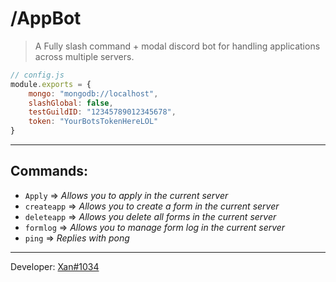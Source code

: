 # /AppBot
> A Fully slash command + modal discord bot for handling applications across multiple servers.

```js
// config.js
module.exports = {
    mongo: "mongodb://localhost",
    slashGlobal: false,
    testGuildID: "12345789012345678",
    token: "YourBotsTokenHereLOL"
}
```
___

## Commands:
- `Apply` => *Allows you to apply in the current server*
- `createapp` => *Allows you to create a form in the current server*
- `deleteapp` => *Allows you delete all forms in the current server*
- `formlog` => *Allows you to manage form log in the current server*
- `ping` => *Replies with pong*
___

Developer: [Xan#1034](https://discord.com/users/523579776749928449)